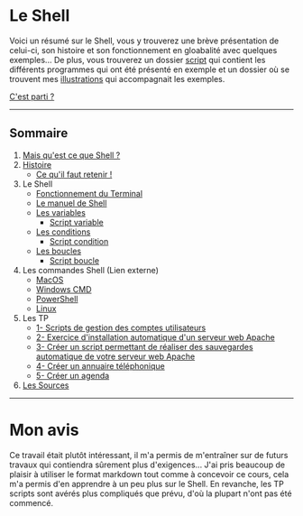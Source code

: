 # Le Shell

Voici un résumé sur le Shell, vous y trouverez une brève présentation de celui-ci, son histoire et son fonctionnement en gloabalité avec quelques exemples... De plus, vous trouverez un dossier [script](https://github.com/ByMSRT/Shell/tree/main/Scripts) qui contient les différents programmes qui ont été présenté en exemple et un dossier où se trouvent mes [illustrations](https://github.com/ByMSRT/Shell/tree/main/Images) qui accompagnait les exemples.

[C'est parti ?](https://github.com/ByMSRT/Shell/blob/main/Intro/Intro_Shell.md)

-----------------

## Sommaire

1. [Mais qu'est ce que Shell ?](https://github.com/ByMSRT/Shell/blob/main/Intro/Intro_Shell.md)
2. [Histoire](https://github.com/ByMSRT/Shell/blob/main/Intro/Histoire.md)
    * [Ce qu'il faut retenir !](https://github.com/ByMSRT/Shell/blob/main/Intro/CQFR.md)
3. Le Shell
    * [Fonctionnement du Terminal](https://github.com/ByMSRT/Shell/blob/main/Shell/fonctionnement_du_Terminal.md)
    * [Le manuel de Shell](https://github.com/ByMSRT/Shell/blob/main/Shell/manuel_shell.md)
    * [Les variables](https://github.com/ByMSRT/Shell/blob/main/Shell/Variables.md)
        * [Script variable](https://github.com/ByMSRT/Shell/blob/main/Scripts/variable.sh)
    * [Les conditions](https://github.com/ByMSRT/Shell/blob/main/Shell/Conditions.md)
        * [Script condition](https://github.com/ByMSRT/Shell/blob/main/Scripts/condition.sh)
    * [Les boucles](https://github.com/ByMSRT/Shell/blob/main/Shell/Boucles.md)
        * [Script boucle](https://github.com/ByMSRT/Shell/blob/main/Scripts/boucle.sh)
4. Les commandes Shell (Lien externe)
    * [MacOS](https://ss64.com/osx/)
    * [Windows CMD](https://ss64.com/nt/)
    * [PowerShell](https://ss64.com/ps/)
    * [Linux](https://ss64.com/bash/)
5. Les TP
    * [1- Scripts de gestion des comptes utilisateurs](https://github.com/ByMSRT/Shell/blob/main/TP/1_TP.md)
    * [2- Exercice d'installation automatique d'un serveur web Apache]()
    * [3- Créer un script permettant de réaliser des sauvegardes automatique de votre serveur web Apache]()
    * [4- Créer un annuaire téléphonique](https://github.com/ByMSRT/Shell/blob/main/TP/4_TP.md)
    * [5- Créer un agenda]()
4. [Les Sources](https://github.com/ByMSRT/Shell/blob/main/Source/source.md)



-----------------

# Mon avis

Ce travail était plutôt intéressant, il m'a permis de m'entraîner sur de futurs travaux qui contiendra sûrement plus d'exigences... J'ai pris beaucoup de plaisir à utiliser le format markdown tout comme à concevoir ce cours, cela m'a permis d'en apprendre à un peu plus sur le Shell. En revanche, les TP scripts sont avérés plus compliqués que prévu, d'où la plupart n'ont pas été commencé.